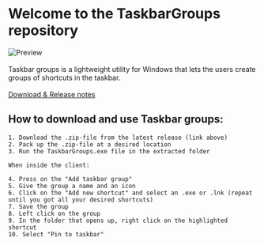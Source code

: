 # Welcome to the TaskbarGroups repository

![Preview](https://user-images.githubusercontent.com/72186578/103042195-1a53f000-4579-11eb-839b-bb678d854aa3.png)
<br>
<br>
Taskbar groups is a lightweight utility for Windows that lets the users create groups of shortcuts in the taskbar.
<br>
<br>
[Download & Release notes](https://github.com/tjackenpacken/taskbar-groups/releases)
<br>

## How to download and use Taskbar groups:
    1. Download the .zip-file from the latest release (link above)
    2. Pack up the .zip-file at a desired location
    3. Run the TaskbarGroups.exe file in the extracted folder

    When inside the client:

    4. Press on the "Add taskbar group"
    5. Give the group a name and an icon
    6. Click on the "Add new shortcut" and select an .exe or .lnk (repeat until you got all your desired shortcuts)
    7. Save the group
    8. Left click on the group
    9. In the folder that opens up, right click on the highlighted shortcut
    10. Select "Pin to taskbar"
